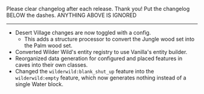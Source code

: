 Please clear changelog after each release.
Thank you!
Put the changelog BELOW the dashes. ANYTHING ABOVE IS IGNORED

-----------------
- Desert Village changes are now toggled with a config.
  - This adds a structure processor to convert the Jungle wood set into the Palm wood set.
- Converted Wilder Wild's entity registry to use Vanilla's entity builder.
- Reorganized data generation for configured and placed features in caves into their own classes.
- Changed the `wilderwild:blank_shut_up` feature into the `wilderwild:empty` feature, which now generates nothing instead of a single Water block.
